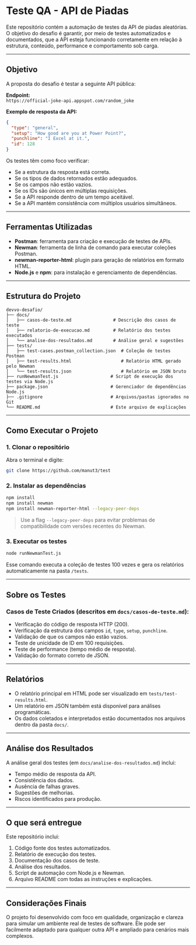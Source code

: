 # Teste QA - API de Piadas

Este repositório contém a automação de testes da API de piadas aleatórias. O objetivo do desafio é garantir, por meio de testes automatizados e documentados, que a API esteja funcionando corretamente em relação à estrutura, conteúdo, performance e comportamento sob carga.

---

## Objetivo

A proposta do desafio é testar a seguinte API pública:

**Endpoint:**  
`https://official-joke-api.appspot.com/random_joke`

**Exemplo de resposta da API:**

```json
{
  "type": "general",
  "setup": "How good are you at Power Point?",
  "punchline": "I Excel at it.",
  "id": 128
}
```

Os testes têm como foco verificar:

- Se a estrutura da resposta está correta.
- Se os tipos de dados retornados estão adequados.
- Se os campos não estão vazios.
- Se os IDs são únicos em múltiplas requisições.
- Se a API responde dentro de um tempo aceitável.
- Se a API mantém consistência com múltiplos usuários simultâneos.

---

## Ferramentas Utilizadas

- **Postman**: ferramenta para criação e execução de testes de APIs.
- **Newman**: ferramenta de linha de comando para executar coleções Postman.
- **newman-reporter-html**: plugin para geração de relatórios em formato HTML.
- **Node.js** e **npm**: para instalação e gerenciamento de dependências.

---

## Estrutura do Projeto

```
devvo-desafio/
├── docs/
│   ├── casos-de-teste.md                # Descrição dos casos de teste
│   ├── relatorio-de-execucao.md         # Relatório dos testes executados
│   └── analise-dos-resultados.md        # Análise geral e sugestões
├── tests/
│   ├── test-cases.postman_collection.json  # Coleção de testes Postman
│   ├── test-results.html                   # Relatório HTML gerado pelo Newman
│   └── test-results.json                   # Relatório em JSON bruto
├── runNewmanTest.js                    # Script de execução dos testes via Node.js
├── package.json                        # Gerenciador de dependências Node.js
├── .gitignore                          # Arquivos/pastas ignorados no Git
└── README.md                           # Este arquivo de explicações
```

---

## Como Executar o Projeto

### 1. Clonar o repositório

Abra o terminal e digite:

```bash
git clone https://github.com/manut3/test
```

### 2. Instalar as dependências

```bash
npm install
npm install newman
npm install newman-reporter-html --legacy-peer-deps
```

> Use a flag `--legacy-peer-deps` para evitar problemas de compatibilidade com versões recentes do Newman.

### 3. Executar os testes

```bash
node runNewmanTest.js
```

Esse comando executa a coleção de testes 100 vezes e gera os relatórios automaticamente na pasta `/tests`.

---

## Sobre os Testes

### Casos de Teste Criados (descritos em `docs/casos-de-teste.md`):

- Verificação do código de resposta HTTP (200).
- Verificação da estrutura dos campos `id`, `type`, `setup`, `punchline`.
- Validação de que os campos não estão vazios.
- Teste de unicidade de ID em 100 requisições.
- Teste de performance (tempo médio de resposta).
- Validação do formato correto de JSON.

---

## Relatórios

- O relatório principal em HTML pode ser visualizado em `tests/test-results.html`.
- Um relatório em JSON também está disponível para análises programáticas.
- Os dados coletados e interpretados estão documentados nos arquivos dentro da pasta `docs/`.

---

## Análise dos Resultados

A análise geral dos testes (em `docs/analise-dos-resultados.md`) inclui:

- Tempo médio de resposta da API.
- Consistência dos dados.
- Ausência de falhas graves.
- Sugestões de melhorias.
- Riscos identificados para produção.

---

## O que será entregue

Este repositório inclui:

1. Código fonte dos testes automatizados.
2. Relatório de execução dos testes.
3. Documentação dos casos de teste.
4. Análise dos resultados.
5. Script de automação com Node.js e Newman.
6. Arquivo README com todas as instruções e explicações.

---

## Considerações Finais

O projeto foi desenvolvido com foco em qualidade, organização e clareza para simular um ambiente real de testes de software. Ele pode ser facilmente adaptado para qualquer outra API e ampliado para cenários mais complexos.

